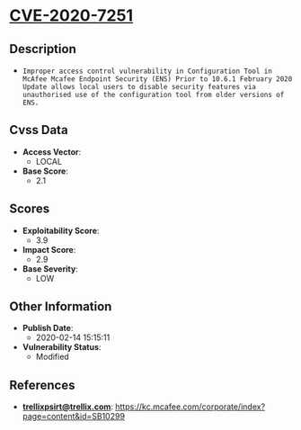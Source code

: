 
# [CVE-2020-7251](https://cve.mitre.org/cgi-bin/cvename.cgi?name=CVE-2020-7251)

## Description

- `Improper access control vulnerability in Configuration Tool in McAfee Mcafee Endpoint Security (ENS) Prior to 10.6.1 February 2020 Update allows local users to disable security features via unauthorised use of the configuration tool from older versions of ENS.`

## Cvss Data

- **Access Vector**:
  - LOCAL
- **Base Score**:
  - 2.1

## Scores

- **Exploitability Score**:
  - 3.9
- **Impact Score**:
  - 2.9
- **Base Severity**:
  - LOW

## Other Information

- **Publish Date**:
  - 2020-02-14 15:15:11
- **Vulnerability Status**:
  - Modified

## References

- **trellixpsirt@trellix.com**: https://kc.mcafee.com/corporate/index?page=content&id=SB10299
